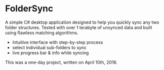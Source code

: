 # FolderSync
A simple C# desktop application designed to help you quickly sync any two folder structures. Tested with over 1 terabyte of unsynced data and built using flawless matching algorithms.

* Intuitive interface with step-by-step process
* select individual sub-folders to sync
* live progress bar & info while syncing


This was a one-day project, written on April 10th, 2016.

